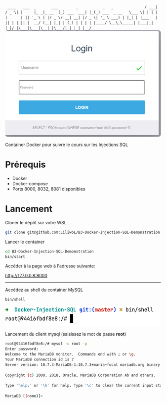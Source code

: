 `  ____   ___  _       ___        _           _   _             
/ ___| / _ \| |     |_ _|_ __  (_) ___  ___| |_(_) ___  _ __  
\___ \| | | | |      | || '_ \ | |/ _ \/ __| __| |/ _ \| '_ \
___) | |_| | |___   | || | | || |  __/ (__| |_| | (_) | | | |
|____/ \__\_\_____| |___|_| |_|/ |\___|\___|\__|_|\___/|_| |_|
|__/
`
![](readme_docs/287167c6.png)

Container Docker pour suivre le cours sur les Injections SQL

# Prérequis

* Docker
* Docker-compose
* Ports 8000, 8032, 8081 disponibles

# Lancement

Cloner le dépôt sur votre WSL

```bash
git clone git@github.com:LiliwoL/B3-Docker-Injection-SQL-Demonstration.git
```

Lancer le container

```bash
cd B3-Docker-Injection-SQL-Demonstration
bin/start
```

Accéder à la page web à l'adresse suivante:

http://127.0.0.8:8000


---

Accédez au shell du container MySQL

```bash
bin/shell
```

![](readme_docs/d0107619.png)

Lancement du client mysql (saisissez le mot de passe **root**)

```bash
root@94416fbdf8e8:/# mysql -u root -p
Enter password: 
Welcome to the MariaDB monitor.  Commands end with ; or \g.
Your MariaDB connection id is 7
Server version: 10.7.3-MariaDB-1:10.7.3+maria~focal mariadb.org binary distribution

Copyright (c) 2000, 2018, Oracle, MariaDB Corporation Ab and others.

Type 'help;' or '\h' for help. Type '\c' to clear the current input statement.

MariaDB [(none)]> 
```

